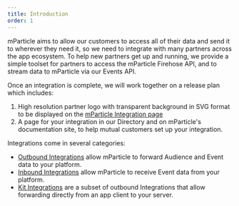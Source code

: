 ```yaml
---
title: Introduction
order: 1
---
```


mParticle aims to allow our customers to access all of their data and send it to wherever they need it, so we need to integrate with many partners across the app ecosystem. To help new partners get up and running, we provide a simple toolset for partners to access the mParticle Firehose API, and to stream data to mParticle via our Events API.

Once an integration is complete, we will work together on a release plan which includes:

1. High resolution partner logo with transparent background in SVG format to be displayed on the [mParticle Integration page](https://www.mparticle.com/integrations/)
2. A page for your integration in our Directory and on mParticle's documentation site, to help mutual customers set up your integration.

Integrations come in several categories:

* [Outbound Integrations](/developers/partners/outbound-integrations/) allow mParticle to forward Audience and Event data to your platform.
* [Inbound Integrations](/developers/partners/inbound-integrations/) allow mParticle to receive Event data from your platform.
* [Kit Integrations](/developers/partners/kit-integrations/) are a subset of outbound Integrations that allow forwarding directly from an app client to your server.